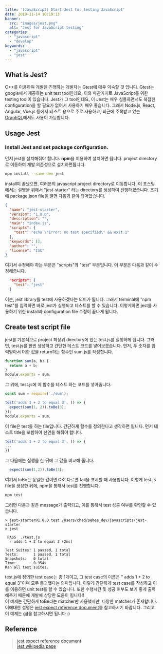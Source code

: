 ```yaml
---
title: '[JavaScript] Start Jest for testing JavaScript'
date: 2019-11-14 10:19:13
banner:
  src: "images/jest.png"
  alt: "Jest for JavaScript testing"
categories:
  - "javascript"
  - "develop"
keywords:
  - "javascript"
  - "jest"
---
```


## What is Jest?

C++를 이용하여 개발을 진행하는 개발자는 Gtest에 매우 익숙할 것 입니다. Gtest는 google에서 제공하는 unit test tool인데요, 이와 마찬가지로 JavaScript를 위한 testing tool이 있습니다.
Jest가 그 tool인데요, 이 Jest는 매우 심플하면서도 복잡한 configuration을 할 필요가 없어서 사용하기 매우 좋습니다.
그래서 Node.js, React, Angular, Vue.js 등에서 테스트 용으로 주로 사용하고, 최근에 주목받고 있는 [GraphQL](../graphql-what-is-graphql)에서도 사용이 가능합니다.

## Usage Jest
### Install Jest and set package configuration.
먼저 jest를 설치해줘야 합니다. <strong>npm</strong>을 이용하여 설치하면 됩니다. project directory로 이동하여 개발 의존성으로 설치하면됩니다.

~~~bash
npm install --save-dev jest
~~~

install이 끝났으면, 여러분의 javascript project directory로 이동합니다. 이 포스팅에서는 설명을 위해서 "jest-starter" 라는 directory를 생성하여 진행하겠습니다.
초기에 package.json file을 열면 다음과 같이 되어있습니다.

~~~json
{
  "name": "jest-starter",
  "version": "1.0.0",
  "description": "",
  "main": "index.js",
  "scripts": {
    "test": "echo \"Error: no test specified\" && exit 1"
  },
  "keywords": [],
  "author": "",
  "license": "ISC"
}
~~~

여기서 수정해야 하는 부분은 "scripts"의 "test" 부분입니다. 이 부분은 다음과 같이 수정해줍니다.

~~~json
  "scripts": {
    "test": "jest"
  }
~~~

이는, jest library를 test에 사용하겠다는 의미가 됩니다. 그래서 terminal에 "npm test"를 입력하면 바로 jest가 실행되고 테스트를 할 수 있습니다.
이렇게하면 jest를 사용하기 위한 install과 configuration file 수정이 끝나게 됩니다.

## Create test script file
jest를 기본적으로 project 최상위 directory에 있는 test.js를 실행하게 됩니다. 그러면, test.js를 한번 생성하고 간단한 테스트 코드를 넣어보겠습니다.
먼저, 두 숫자를 입력받아서 더한 값을 return하는 함수인 sum.js를 작성합니다.

~~~javascript
function sum(a, b) {
  return a + b;
}
module.exports = sum;
~~~

그 위에, test.js에 이 함수를 테스트 하는 코드를 넣어줍니다.

~~~javascript
const sum = require('./sum');

test('adds 1 + 2 to equal 3', () => {
  expect(sum(1, 2)).toBe(3);
});
module.exports = sum;
~~~

이 file은 test를 하는 file입니다. 간단하게 함수를 정의한다고 생각하면 됩니다. 먼저 테스트 title을 포함하여 선언을 해줘야 합니다.

~~~javascript
test('adds 1 + 2 to equal 3', () => {
...
})
~~~

그 다음에는 실행을 한 뒤에 그 값을 비교해 줍니다.

~~~javascript
  expect(sum(1,2)).toBe(3);
~~~

여기서 toBe는 동일한 값이면 OK! 다르면 fail을 표시할 때 사용합니다. 이렇게 test.js file을 생성한 뒤에, npm을 통해서 test를 진행합니다.

~~~bash
npm test
~~~

그러면 다음과 같은 message가 출력되고, 이를 통해서 test 성공 여부를 확인할 수 있습니다.
~~~
> jest-starter@1.0.0 test /Users/chad/sehee_dev/javascripts/jest-starter
> jest

 PASS  ./test.js
  ✓ adds 1 + 2 to equal 3 (2ms)

Test Suites: 1 passed, 1 total
Tests:       1 passed, 1 total
Snapshots:   0 total
Time:        0.954s
Ran all test suites.
~~~

test.js에 정의한 test case는 총 1개이고, 그 test case의 이름은 " adds 1 + 2 to equal 3"이며 모두 통과했다는 의미입니다.
이렇게 간단하게 test case를 작성하고 이를 이용하면 unit test를 할 수 있습니다. 또한 수행시간 및 성공 여부도 보기 좋게 출력해주기 때문에 개발에 상당한 도움이 됩니다!!
<br>
이 예제는 간단하게 toBe라는 matcher만 사용했지만, 다양한 matcher가 존재합니다. 이에대한 설명은 [jest expect reference document](https://jestjs.io/docs/en/expect)를 참고하시기 바랍니다.
그리고 이 예제는 [git](https://github.com/sehee-lee/jest-starter)을 참고하시면 됩니다 :)

## Reference
> [jest expect reference document](https://jestjs.io/docs/en/expect)<br>
> [jest wikipedia page](https://en.wikipedia.org/wiki/Jest_(JavaScript_framework))